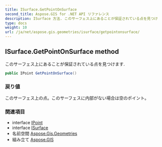 ```yaml
---
title: ISurface.GetPointOnSurface
second_title: Aspose.GIS for .NET API リファレンス
description: ISurface 方法. このサーフェス上にあることが保証されている点を見つけます.
type: docs
weight: 10
url: /ja/net/aspose.gis.geometries/isurface/getpointonsurface/
---
```

## ISurface.GetPointOnSurface method

このサーフェス上にあることが保証されている点を見つけます.

```csharp
public IPoint GetPointOnSurface()
```

### 戻り値

このサーフェス上の点。このサーフェスに内部がない場合は空のポイント。

### 関連項目

* interface [IPoint](../../ipoint/)
* interface [ISurface](../)
* 名前空間 [Aspose.Gis.Geometries](../../isurface/)
* 組み立て [Aspose.GIS](../../../)


